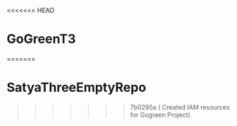 <<<<<<< HEAD
# GoGreenT3
=======
# SatyaThreeEmptyRepo
>>>>>>> 7b0295a ( Created IAM resources for Gogreen Project)
